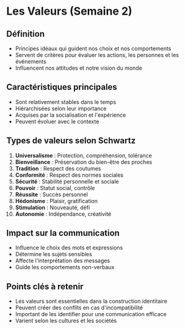 # Les Valeurs (Semaine 2)

## Définition

- Principes idéaux qui guident nos choix et nos comportements
- Servent de critères pour évaluer les actions, les personnes et les événements
- Influencent nos attitudes et notre vision du monde

## Caractéristiques principales

- Sont relativement stables dans le temps
- Hiérarchisées selon leur importance
- Acquises par la socialisation et l'expérience
- Peuvent évoluer avec le contexte

## Types de valeurs selon Schwartz

1. **Universalisme** : Protection, compréhension, tolérance
2. **Bienveillance** : Préservation du bien-être des proches
3. **Tradition** : Respect des coutumes
4. **Conformité** : Respect des normes sociales
5. **Sécurité** : Stabilité personnelle et sociale
6. **Pouvoir** : Statut social, contrôle
7. **Réussite** : Succès personnel
8. **Hédonisme** : Plaisir, gratification
9. **Stimulation** : Nouveauté, défi
10. **Autonomie** : Indépendance, créativité

## Impact sur la communication

- Influence le choix des mots et expressions
- Détermine les sujets sensibles
- Affecte l'interprétation des messages
- Guide les comportements non-verbaux

## Points clés à retenir

- Les valeurs sont essentielles dans la construction identitaire
- Peuvent créer des conflits en cas d'incompatibilité
- Important de les identifier pour une communication efficace
- Varient selon les cultures et les sociétés
